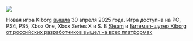 <!--2025-05-01 12:56:19-->
<div class="yb">
  <div class="rss habr"><img src="https://habrastorage.org/getpro/habr/upload_files/8bd/cc1/a54/8bdcc1a546b95f74ea9285b541de29f2.webp" /><p>Новая игра Kiborg <a href="https://store.epicgames.com/ru/p/kiborg-demo-3e5369" rel="noopener noreferrer nofollow">вышла</a> 30 апреля 2025 года. Игра доступна на PC, PS4, PS5, Xbox One, Xbox Series X и S. В <a href="https://store.steampowered.com/app/2405060/KIBORG/" rel="noopener noreferrer nofollow">Steam</a> и <a href="https://vkplay.ru/play/game/kiborg/"... <p class="titl"><a href="https://habr.com/ru/news/906300/?utm_source=habrahabr&utm_medium=rss&utm_campaign=906300">Битемап-шутер Kiborg от российских разработчиков вышел на всех платформах</a></p></div>
</div>
